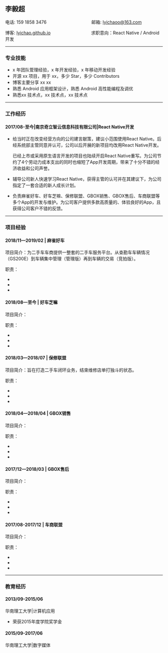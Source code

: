 ## 李毅超

电话: 159 1858 3476　　　　　　　 　　　邮箱: lyichaoo@163.com

博客: [lyichao.github.io](https://lyichao.github.io/)　　　　　　　　　  求职意向：React Native / Android 开发　

------

### 专业技能

- x 年团队管理经验，x 年开发经验，x 年移动开发经验
- 开源 xx 项目，用于 xx，多少 Star，多少 Contributors
- 博客主要分享 xx xx
- 熟悉 Android 应用框架设计，熟悉 Android 高性能编程及调优
- 熟悉xx 技术点，xx 技术点，xx 技术点

------

### 工作经历

#### 2017/08-至今|南京奇立智云信息科技有限公司|React Native开发

- 给当时正在改变经营方向的公司建言献策，建议小范围使用React Native。后经系统部主管同意并认可，公司以后开展的新项目均改用React Native开发。

  已经上市或采用原生语言开发的项目也陆续开启React Native重写。为公司节约了4个劳动力成本支出的同时也缩短了App开发周期，带来了十分不错的经济收益和公司声誉。

- 辅导公司新人快速学习React Native，获得主管的认可并在其建议下，为公司指定了一套合适的新人成长计划。

- 负责麻雀好车、好车芝嘛、保修联盟、GBOX销售、GBOX售后、车商联盟等多个App的开发与维护。为公司客户提供多款高质量的、体验良好的App，且获得公司客户不错的反馈。

------

### 项目经验

#### 2018/11—2019/02 | 麻雀好车

项目简介：为二手车车商提供一整套的二手车服务平台。从查勘车车辆情况（GS200E）到车辆集中管理（管理版）再到车辆的交易（竞拍版）。

职责：

- 
- 
- 

#### 2018/08—至今 | 好车芝嘛

项目简介：

职责：

- 
- 
- 

#### 2018/03—2018/07 | 保修联盟

项目简介：旨在打造二手车闭环业务，结束维修店单打独斗的状态。

职责：

- 
- 
- 

#### 2018/04—2018/04 | GBOX销售

项目简介：

职责：

- 
- 
- 

#### 2017/12—2018/03 | GBOX售后

项目简介：

职责：

- 
- 
- 

#### 2017/08-2017/12 | 车商联盟

项目简介：

职责：

- 
- 
- 

------

### 教育经历

####  2013/09-2015/06

华南理工大学|计算机应用

- 荣获2015年度学院奖学金

#### 2015/09-2017/06

华南理工大学|数字媒体